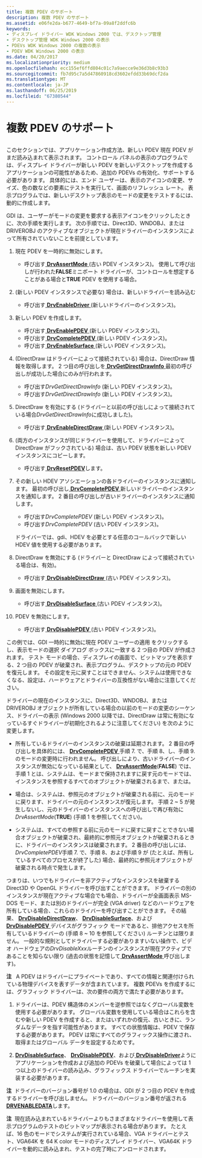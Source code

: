 ```yaml
---
title: 複数 PDEV のサポート
description: 複数 PDEV のサポート
ms.assetid: e06fe2da-b677-4649-bf7a-09a8f2ddfc6b
keywords:
- ディスプレイ ドライバー WDK Windows 2000 では、デスクトップ管理
- デスクトップ管理 WDK Windows 2000 の表示
- PDEVs WDK Windows 2000 の複数の表示
- PDEV WDK Windows 2000 の表示
ms.date: 04/20/2017
ms.localizationpriority: medium
ms.openlocfilehash: ecc155ef6ffd804c01c7a9aecce9e36d3b8c93b3
ms.sourcegitcommit: fb7d95c7a5d47860918cd3602efdd33b69dcf2da
ms.translationtype: MT
ms.contentlocale: ja-JP
ms.lasthandoff: 06/25/2019
ms.locfileid: "67380544"
---
```

# <a name="supporting-multiple-pdevs"></a>複数 PDEV のサポート


## <span id="ddk_supporting_multiple_pdevs_gg"></span><span id="DDK_SUPPORTING_MULTIPLE_PDEVS_GG"></span>


このセクションでは、アプリケーション作成方法、新しい PDEV 現在 PDEV がまだ読み込まれて表示されます。 コントロール パネルの表示のプログラムでは、ディスプレイ ドライバーが新しい PDEV を新しいデスクトップを作成するアプリケーションの可能性があるため、追加の PDEVs の有効化、サポートする必要があります。 具体的には、エンド ユーザーは、表示のアイコンの変更、サイズ、色の数などの要素にテストを実行して、画面のリフレッシュ レート。 表示プログラムでは、新しいデスクトップ表示のモードの変更をテストするには、動的に作成します。

GDI は、ユーザーがモードの変更を要求する表示アイコンをクリックしたときに、次の手順を実行します。 次の手順では、Direct3D、WNDOBJ、または DRIVEROBJ のアクティブなオブジェクトが現在ドライバーのインスタンスによって所有されていないことを前提としています。

1.  現在 PDEV を一時的に無効にします。
    -   呼び出す[ **DrvAssertMode** ](https://docs.microsoft.com/windows/desktop/api/winddi/nf-winddi-drvassertmode) (古い PDEV インスタンス)。 使用して呼び出しが行われた**FALSE**ミニポート ドライバーが、コントロールを想定することがある場合と**TRUE** PDEV を使用する場合。

2.  (新しい PDEV インスタンスで必要な) 場合は、新しいドライバーを読み込む
    -   呼び出す[ **DrvEnableDriver** ](https://docs.microsoft.com/windows/desktop/api/winddi/nf-winddi-drvenabledriver) (新しいドライバーのインスタンス)。

3.  新しい PDEV を作成します。
    -   呼び出す[ **DrvEnablePDEV** ](https://docs.microsoft.com/windows/desktop/api/winddi/nf-winddi-drvenablepdev) (新しい PDEV インスタンス)。
    -   呼び出す[ **DrvCompletePDEV** ](https://docs.microsoft.com/windows/desktop/api/winddi/nf-winddi-drvcompletepdev) (新しい PDEV インスタンス)。
    -   呼び出す[ **DrvEnableSurface** ](https://docs.microsoft.com/windows/desktop/api/winddi/nf-winddi-drvenablesurface) (新しい PDEV インスタンス)。

4.  (DirectDraw はドライバーによって接続されている) 場合は、DirectDraw 情報を取得します。 2 つ目の呼び出しを[ **DrvGetDirectDrawInfo** ](https://docs.microsoft.com/windows/desktop/api/winddi/nf-winddi-drvgetdirectdrawinfo)最初の呼び出しが成功した場合にのみが行われます。
    -   呼び出す*DrvGetDirectDrawInfo* (新しい PDEV インスタンス)。
    -   呼び出す*DrvGetDirectDrawInfo* (新しい PDEV インスタンス)。

5.  DirectDraw を有効にする (ドライバーと以前の呼び出しによって接続されている場合*DrvGetDirectDrawInfo*に成功しました)。
    -   呼び出す[ **DrvEnableDirectDraw** ](https://docs.microsoft.com/windows/desktop/api/winddi/nf-winddi-drvenabledirectdraw) (新しい PDEV インスタンス)。

6.  (両方のインスタンスが同じドライバーを使用して、ドライバーによって DirectDraw がフックされている) 場合は、古い PDEV 状態を新しい PDEV インスタンスにコピーします。
    -   呼び出す[ **DrvResetPDEV**](https://docs.microsoft.com/windows/desktop/api/winddi/nf-winddi-drvresetpdev)します。

7.  その新しい HDEV アソシエーションの各ドライバーのインスタンスに通知します。 最初の呼び出し[ **DrvCompletePDEV** ](https://docs.microsoft.com/windows/desktop/api/winddi/nf-winddi-drvcompletepdev)新しいドライバーのインスタンスを通知します。 2 番目の呼び出しが古いドライバーのインスタンスに通知します。

    -   呼び出す*DrvCompletePDEV* (新しい PDEV インスタンス)。
    -   呼び出す*DrvCompletePDEV* (古い PDEV インスタンス)。

    ドライバーでは、gdi、HDEV を必要とする任意のコールバックで新しい HDEV 値を使用する必要があります。

8.  DirectDraw を無効にする (ドライバーと DirectDraw によって接続されている場合は、有効)。
    -   呼び出す[ **DrvDisableDirectDraw** ](https://docs.microsoft.com/windows/desktop/api/winddi/nf-winddi-drvdisabledirectdraw) (古い PDEV インスタンス)。

9.  画面を無効にします。
    -   呼び出す[ **DrvDisableSurface** ](https://docs.microsoft.com/windows/desktop/api/winddi/nf-winddi-drvdisablesurface) (古い PDEV インスタンス)。

10. PDEV を無効にします。
    -   呼び出す[ **DrvDisablePDEV** ](https://docs.microsoft.com/windows/desktop/api/winddi/nf-winddi-drvdisablepdev) (古い PDEV インスタンス)。

この例では、GDI 一時的に無効に現在 PDEV ユーザーの適用 をクリックするし、表示モードの選択 ダイアログ ボックスに一致する 2 つ目の PDEV が作成されます。 テスト モードの場合、ディスプレイの画面で、ビットマップを表示する、2 つ目の PDEV が破棄され、表示プログラム、デスクトップの元の PDEV を復元します。 その設定を元に戻すことはできません、システムは使用できなくなる、設定は、ハードウェアとドライバーの互換性がない場合に注意してください。

ドライバーの現在のインスタンスに、Direct3D、WNDOBJ、または DRIVEROBJ オブジェクトが所有している場合の以前のモードの変更のシーケンス、ドライバーの表示 (Windows 2000 以降では、DirectDraw は常に有効になっているすぐドライバーが初期化されるように注意してください) を次のように変更します。

-   所有しているドライバーのインスタンスの破棄は延期されます。 2 番目の呼び出しを具体的には、 [ **DrvCompletePDEV** ](https://docs.microsoft.com/windows/desktop/api/winddi/nf-winddi-drvcompletepdev)手順 7. で、手順 8、し、手順 9. のモードの変更時に行われません。 呼び出しにより、古いドライバーのインスタンスが無効になっている結果として、 [ **DrvAssertMode**](https://docs.microsoft.com/windows/desktop/api/winddi/nf-winddi-drvassertmode)(**FALSE**) では、手順 1 とは、システムは、モードまで保持されますに戻す元のモードでは、インスタンスを参照するすべてのオブジェクトが破棄されるまで、または。

-   場合は、システムは、参照元のオブジェクトが破棄される前に、元のモードに戻ります、ドライバーの元のインスタンスが復元します。 手順 2 ~ 5 が発生しないし、元のドライバーのインスタンスへの呼び出しで再び有効に*DrvAssertMode*(**TRUE**) (手順 1 を参照してください)。

-   システムは、すべての参照する前に元のモードに戻すに戻すことできない場合オブジェクトが破棄され、最終的に参照元オブジェクトが破棄されるときに、ドライバーのインスタンスは破棄されます。 2 番目の呼び出しには、 *DrvCompletePDEV*手順 7. で、手順 8、および手順 9 が (たとえば、所有しているすべてのプロセスが終了した) 場合、最終的に参照元オブジェクトが破棄される時点で発生します。

つまりは、いつでもドライバーを非アクティブなインスタンスを破棄する Direct3D や OpenGL ドライバーを呼び出すことができます。 ドライバーの別のインスタンスが現在アクティブな場合でも場合、ドライバーが全画面表示 MS-DOS モード、または別のドライバーが完全 (VGA driver) などのハードウェアを所有している場合、これらのドライバーを呼び出すことができます。 その結果、 [ **DrvDisableDirectDraw**](https://docs.microsoft.com/windows/desktop/api/winddi/nf-winddi-drvdisabledirectdraw)、 [ **DrvDisableSurface**](https://docs.microsoft.com/windows/desktop/api/winddi/nf-winddi-drvdisablesurface)、および[ **DrvDisablePDEV** ](https://docs.microsoft.com/windows/desktop/api/winddi/nf-winddi-drvdisablepdev)デバイスがグラフィック モードであると、排他アクセスを所有しているドライバーの (手順 8 ~ 10 を参照してください) ルーチンとは限りません。 一般的な規則としてドライバーする必要がありますいない操作で、ビデオ ハードウェアの*DrvDisableXxx*ルーチンのインスタンスが現在アクティブであることを知らない限り (過去の状態を記憶して[ **DrvAssertMode** ](https://docs.microsoft.com/windows/desktop/api/winddi/nf-winddi-drvassertmode)呼び出します)。

**注**   A PDEV はドライバーにプライベートであり、すべての情報と関連付けられている物理デバイスを表すデータが含まれています。 複数 PDEVs を作成するには、グラフィック ドライバーは、次の要件の両方で満たす必要があります。
1.  ドライバーは、PDEV 構造体のメンバーを逆参照ではなくグローバル変数を使用する必要があります。 グローバル変数を使用している場合はこれらを含むや新しい PDEV を作成すると、またはいずれかの復元、古いときに、ランダムなデータを指す可能性があります。 すべての状態情報は、PDEV で保存する必要があります。 PDEV は常にすべてのグラフィックス操作に渡され、取得またはグローバル データを設定するためです。

2.  [ **DrvDisableSurface**](https://docs.microsoft.com/windows/desktop/api/winddi/nf-winddi-drvdisablesurface)、 [ **DrvDisablePDEV**](https://docs.microsoft.com/windows/desktop/api/winddi/nf-winddi-drvdisablepdev)、および[ **DrvDisableDriver**](https://docs.microsoft.com/windows/desktop/api/winddi/nf-winddi-drvdisabledriver)ようにアプリケーションを作成および追加の PDEVs を破棄して場合によっては 1 つ以上のドライバーの読み込み、グラフィックス ドライバーでルーチンを実装する必要があります。

 

**注**  ドライバーのバージョン番号が 1.0 の場合は、GDI が 2 つ目の PDEV を作成するドライバーを呼び出しません。 ドライバーのバージョン番号が返される[ **DRVENABLEDATA**](https://docs.microsoft.com/windows/desktop/api/winddi/ns-winddi-tagdrvenabledata)します。

 

**注**  現在読み込まれているドライバーよりもさまざまなドライバーを使用して表示プログラムのテストのビットマップが表示される場合があります。 たとえば、16 色のモードでシステムが実行されている場合、VGA ドライバーとテスト、VGA64K を 64 K color モードのディスプレイ ドライバー、VGA64K ドライバーを動的に読み込まれ、テストの完了時にアンロードされます。

 

 

 





